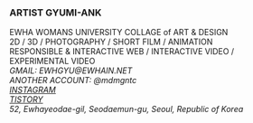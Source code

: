 <h3>ARTIST GYUMI-ANK</h3>
EWHA WOMANS UNIVERSITY COLLAGE of ART & DESIGN <br>
2D / 3D / PHOTOGRAPHY / SHORT FILM / ANIMATION <br>
RESPONSIBLE & INTERACTIVE WEB / INTERACTIVE VIDEO / EXPERIMENTAL VIDEO  <br>
<address>
GMAIL: EWHGYU@EWHAIN.NET<br>
ANOTHER ACCOUNT: @mdmgntc<br>
<a href = "https://www.instagram.com/mgntc_hue/">INSTAGRAM</a><br>
<a href = "https://3darvr.tistory.com/">TISTORY</a><br>
52, Ewhayeodae-gil, Seodaemun-gu, Seoul, Republic of Korea<br>
</address>
